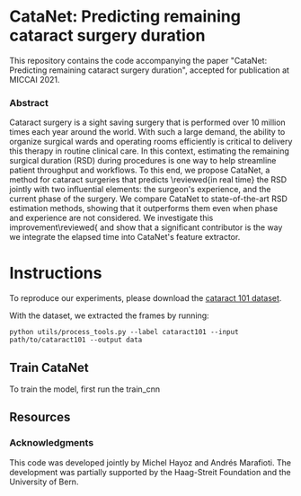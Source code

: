 # CataNet: Predicting remaining cataract surgery duration


This repository contains the code accompanying the paper "CataNet: Predicting remaining cataract surgery duration", accepted for publication at MICCAI 2021. 

### Abstract

Cataract surgery is a sight saving surgery that is performed over 10 million times each year around the world. With such a large demand, the ability to organize surgical wards and operating rooms efficiently is critical to delivery this therapy in routine clinical care. In this context, estimating the remaining surgical duration (RSD) during procedures is one way to help streamline patient throughput and workflows. To this end, we propose CataNet, a method for cataract surgeries that predicts \reviewed{in real time} the RSD jointly with two influential elements: the surgeon's experience, and the current phase of the surgery. We compare CataNet to state-of-the-art RSD estimation methods, showing that it outperforms them even when phase and experience are not considered. We investigate this improvement\reviewed{ and show that a significant contributor is the way we integrate the elapsed time into CataNet's feature extractor.

# Instructions

To reproduce our experiments, please download the [cataract 101 dataset](http://ftp.itec.aau.at/datasets/ovid/cat-101/). 

With the dataset, we extracted the frames by running: 

``python utils/process_tools.py --label cataract101 --input path/to/cataract101 --output data``



## Train CataNet

To train the model, first run the train_cnn 



## Resources


### Acknowledgments

This code was developed jointly by Michel Hayoz and Andrés Marafioti. The development was partially supported by the Haag-Streit Foundation and the University of Bern.
